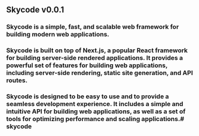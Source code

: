 ## Skycode v0.0.1

### Skycode is a simple, fast, and scalable web framework for building modern web applications.

### Skycode is built on top of Next.js, a popular React framework for building server-side rendered applications. It provides a powerful set of features for building web applications, including server-side rendering, static site generation, and API routes.

### Skycode is designed to be easy to use and to provide a seamless development experience. It includes a simple and intuitive API for building web applications, as well as a set of tools for optimizing performance and scaling applications.#   s k y c o d e  
 